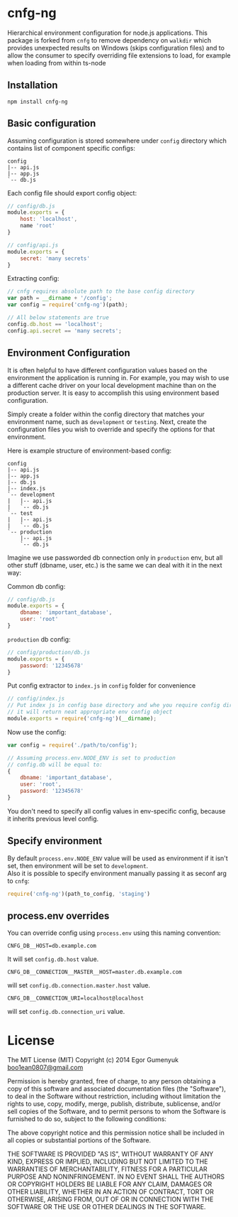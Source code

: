 cnfg-ng
====

Hierarchical environment configuration for node.js applications. This package is forked from
`cnfg` to remove dependency on `walkdir` which provides unexpected results on Windows (skips
configuration files) and to allow the consumer to specify overriding file extensions to load,
for example when loading from within ts-node

## Installation

	npm install cnfg-ng

## Basic configuration

Assuming configuration is stored somewhere under `config` directory which contains list of component specific configs:

```
config
|-- api.js
|-- app.js
`-- db.js
```

Each config file should export config object:

```javascript
// config/db.js
module.exports = {
	host: 'localhost',
	name 'root'
}
```

```javascript
// config/api.js
module.exports = {
	secret: 'many secrets'
}
```

Extracting config:

```javascript
// cnfg requires absolute path to the base config directory
var path = __dirname + '/config';
var config = require('cnfg-ng')(path);

// All below statements are true
config.db.host == 'localhost';
config.api.secret == 'many secrets';
```

## Environment Configuration

It is often helpful to have different configuration values based on the environment the application is running in. For example, you may wish to use a different cache driver on your local development machine than on the production server. It is easy to accomplish this using environment based configuration.

Simply create a folder within the config directory that matches your environment name, such as `development` or `testing`. Next, create the configuration files you wish to override and specify the options for that environment.    

Here is example structure of environment-based config:

```
config
|-- api.js
|-- app.js
|-- db.js
|-- index.js
`-- development
|   |-- api.js
|   `-- db.js
`-- test
|   |-- api.js
|   `-- db.js
`-- production
    |-- api.js
    `-- db.js
```

Imagine we use passworded db connection only in `production` env, but all other stuff (dbname, user, etc.) is the same we can deal with it in the next way:

Common db config:
```javascript
// config/db.js
module.exports = {
	dbname: 'important_database',
	user: 'root'
}
```

`production` db config:
```javascript
// config/production/db.js
module.exports = {
	password: '12345678'
}
```

Put config extractor to `index.js` in `config` folder for convenience
```javascript
// config/index.js
// Put index js in config base directory and whe you require config dir
// it will return neat appropriate env config object
module.exports = require('cnfg-ng')(__dirname);
```

Now use the config:
```javascript
var config = require('./path/to/config');

// Assuming process.env.NODE_ENV is set to production
// config.db will be equal to:
{
	dbname: 'important_database',
	user: 'root',
	password: '12345678'
}
```

You don't need to specify all config values in env-specific config, because it inherits previous level config.

## Specify environment

By default `process.env.NODE_ENV` value will be used as environment if it isn't set, then environment will be set to `development`.   
Also it is possible to specify environment manually passing it as seconf arg to `cnfg`:

```javascript
require('cnfg-ng')(path_to_config, 'staging')
```

## process.env overrides

You can override config using `process.env` using this naming convention:

```
CNFG_DB__HOST=db.example.com
```

It will set `config.db.host` value.

```
CNFG_DB__CONNECTION__MASTER__HOST=master.db.example.com
```

will set `config.db.connection.master.host` value.

```
CNFG_DB__CONNECTION_URI=localhost@localhost
```

will set `config.db.connection_uri` value.

# License

The MIT License (MIT)
Copyright (c) 2014 Egor Gumenyuk <boo1ean0807@gmail.com>

Permission is hereby granted, free of charge, to any person obtaining a copy
of this software and associated documentation files (the "Software"), to deal
in the Software without restriction, including without limitation the rights
to use, copy, modify, merge, publish, distribute, sublicense, and/or sell
copies of the Software, and to permit persons to whom the Software is
furnished to do so, subject to the following conditions:

The above copyright notice and this permission notice shall be included in all
copies or substantial portions of the Software.

THE SOFTWARE IS PROVIDED "AS IS", WITHOUT WARRANTY OF ANY KIND,
EXPRESS OR IMPLIED, INCLUDING BUT NOT LIMITED TO THE WARRANTIES OF
MERCHANTABILITY, FITNESS FOR A PARTICULAR PURPOSE AND NONINFRINGEMENT.
IN NO EVENT SHALL THE AUTHORS OR COPYRIGHT HOLDERS BE LIABLE FOR ANY CLAIM,
DAMAGES OR OTHER LIABILITY, WHETHER IN AN ACTION OF CONTRACT, TORT OR
OTHERWISE, ARISING FROM, OUT OF OR IN CONNECTION WITH THE SOFTWARE OR THE USE
OR OTHER DEALINGS IN THE SOFTWARE.
